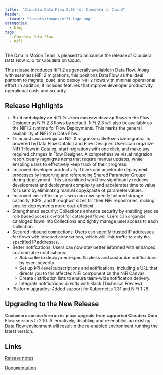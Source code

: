 ```yaml
---
title:  "Cloudera Data Flow 2.10 for Cloudera on Cloud"
header:
  teaser: "/assets/images/nifi-logo.png"
categories: 
  - blog
tags:
  - Cloudera Data Flow
  - nifi
---
```


The Data In Motion Team is pleased to announce the release of Cloudera Data Flow 2.10 for Cloudera on Cloud.

This release introduces NiFi 2 as generally available in Data Flow. Along with seamless NiFi 2 migrations, this  positions Data Flow as the ideal platform to migrate, build, and deploy NiFi 2 flows with minimal operational effort. In addition, it includes features that improve developer productivity, operational costs and security. 

## Release Highlights
- Build and deploy on NiFi 2: Users can now develop flows in the Flow Designer as NiFi 2.3 flows by default. NiFi 2.3 will also be available as the NiFi 2 runtime for Flow Deployments. This marks the general availability of NiFi 2 in Data Flow.
- Time and cost savings on NiFi 2 migrations: Self-service migration is powered by Data Flow Catalog and Flow Designer. Users can organize NiFi 1 flows in Catalog, start migrations with one click, and make any required changes in Flow Designer. A comprehensive visual migration report clearly highlights items that require manual updates, while enabling users to effectively keep track of their progress.
- Improved developer productivity: Users can accelerate deployment processes by importing and referencing Shared Parameter Groups during deployment. This streamlined workflow significantly reduces development and deployment complexity and accelerates time to value for users by eliminating manual copy&paste of parameter values.
- Improved cost efficiency: Users can now specify tailored storage capacity, IOPS, and throughput sizes  for their NiFi repositories, making smaller deployments more cost-efficient.
- Strengthened security: Collections enhance security by enabling precise role based access control for cataloged flows. Users can organize cataloged flows into Collections and tightly manage user access to each Collection.
- Secured inbound connections: Users can specify trusted IP addresses for flows with inbound connections, which will limit traffic to only the specified IP addresses.   
- Better notifications: Users can now stay better informed with enhanced, customizable notifications:
  - Subscribe to deployment-specific alerts and customize notifications by event severity.
  - Set up KPI-level subscriptions and notifications, including a URL that directs you to the affected NiFi component on the NiFi Canvas.
  - Create distribution lists to ensure team-wide notification delivery.
  - Integrate notifications directly with Slack (Technical Preview).
- Platform upgrades: Added support for Kubernetes 1.31 and NiFi 1.28.

## Upgrading to the New Release
Customers can perform an in-place upgrade from supported Cloudera Data Flow  versions to 2.10. Alternatively, disabling and re-enabling an existing Data Flow environment will result in the re-enabled environment running the latest version. 

## Links
[Release notes](https://docs.cloudera.com/dataflow/cloud/release-notes/topics/cdf-whats-new.html)

[Documentation](https://docs.cloudera.com/dataflow/cloud/index.html)